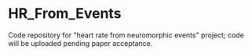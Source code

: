 # HR_From_Events
Code repository for "heart rate from neuromorphic events" project; code will be uploaded pending paper acceptance.
